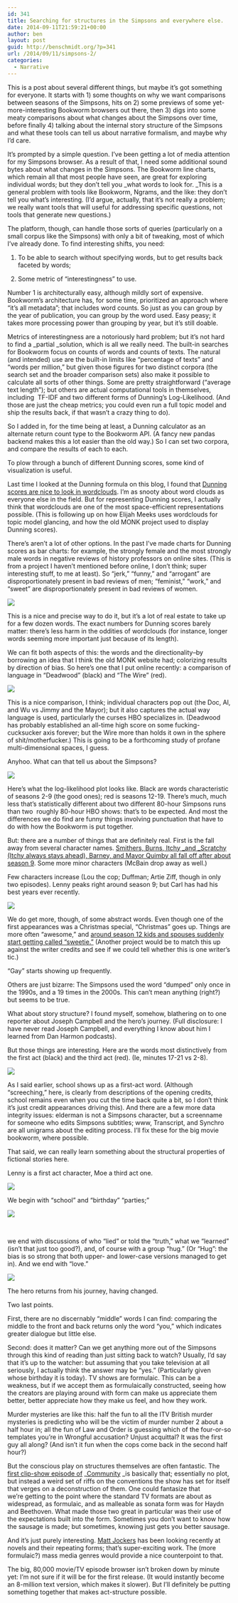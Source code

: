```yaml
---
id: 341
title: Searching for structures in the Simpsons and everywhere else.
date: 2014-09-11T21:59:21+00:00
author: ben
layout: post
guid: http://benschmidt.org/?p=341
url: /2014/09/11/simpsons-2/
categories:
  - Narrative
---
```

This is a post about several different things, but maybe it&#8217;s got something for everyone. It starts with 1) some thoughts on why we want comparisons between seasons of the Simpsons, hits on 2) some previews of some yet-more-interesting Bookworm browsers out there, then 3) digs into some meaty comparisons about what changes about the Simpsons over time, before finally 4) talking about the internal story structure of the Simpsons and what these tools can tell us about narrative formalism, and maybe why I&#8217;d care.

It&#8217;s prompted by a simple question. I&#8217;ve been getting a lot of media attention for my Simpsons browser. As a result of that, I need some additional sound bytes about what changes in the Simpsons. The Bookworm line charts, which remain all that most people have seen, are great for exploring individual words; but they don&#8217;t tell you _what words to look for. _This is a general problem with tools like Bookworm, Ngrams, and the like: they don&#8217;t tell you what&#8217;s interesting. (I&#8217;d argue, actually, that it&#8217;s not really a problem; we really want tools that will useful for addressing specific questions, not tools that generate new questions.)

The platform, though, can handle those sorts of queries (particularly on a small corpus like the Simpsons) with only a bit of tweaking, most of which I&#8217;ve already done. To find interesting shifts, you need:

1) To be able to search without specifying words, but to get results back faceted by words;

2) Some metric of &#8220;interestingness&#8221; to use.

Number 1 is architecturally easy, although mildly sort of expensive. Bookworm&#8217;s architecture has, for some time, prioritized an approach where &#8220;it&#8217;s all metadata&#8221;; that includes word counts. So just as you can group by the year of publication, you can group by the word used. Easy peasy; it takes more processing power than grouping by year, but it&#8217;s still doable.

Metrics of interestingness are a notoriously hard problem; but it&#8217;s not hard to find a _partial _solution, which is all we really need. The built-in searches for Bookworm focus on counts of words and counts of texts. The natural (and intended) use are the built-in limits like &#8220;percentage of texts&#8221; and &#8220;words per million,&#8221; but given those figures for two distinct corpora (the search set and the broader comparison sets) also make it possible to calculate all sorts of other things. Some are pretty straightforward (&#8220;average text length&#8221;); but others are actual computational tools in themselves, including  TF-IDF and two different forms of Dunning&#8217;s Log-Likelihood. (And those are just the cheap metrics; you could even run a full topic model and ship the results back, if that wasn&#8217;t a crazy thing to do).

So I added in, for the time being at least, a Dunning calculator as an alternate return count type to the Bookworm API. (A fancy new pandas backend makes this a lot easier than the old way.) So I can set two corpora, and compare the results of each to each.

To plow through a bunch of different Dunning scores, some kind of visualization is useful.

Last time I looked at the Dunning formula on this blog, I found that [Dunning scores are nice to look in wordclouds](http://sappingattention.blogspot.com/2011/10/dunning-statistics-on-authors.html). I&#8217;m as snooty about word clouds as everyone else in the field. But for representing Dunning scores, I actually think that wordclouds are one of the most space-efficient representations possible. (This is following up on how Elijah Meeks uses wordclouds for topic model glancing, and how the old MONK project used to display Dunning scores).

There&#8217;s aren&#8217;t a lot of other options. In the past I&#8217;ve made charts for Dunning scores as bar charts: for example, the strongly female and the most strongly male words in negative reviews of history professors on online sites. (This is from a project I haven&#8217;t mentioned before online, I don&#8217;t think; super interesting stuff, to me at least). So &#8220;jerk,&#8221; &#8220;funny,&#8221; and &#8220;arrogant&#8221; are disproportionately present in bad reviews of men; &#8220;feminist,&#8221; &#8220;work,&#8221; and &#8220;sweet&#8221; are disproportionately present in bad reviews of women.

![](/wp-content/uploads/2014/09/NegativeHistory.png)

This is a nice and precise way to do it, but it&#8217;s a lot of real estate to take up for a few dozen words. The exact numbers for Dunning scores barely matter: there&#8217;s less harm in the oddities of wordclouds (for instance, longer words seeming more important just because of its length).

We can fit both aspects of this: the words and the directionality&#8211;by borrowing an idea that I think the old MONK website had; colorizing results by direction of bias. So here&#8217;s one that I put online recently: a comparison of language in &#8220;Deadwood&#8221; (black) and &#8220;The Wire&#8221; (red).

![](/wp-content/uploads/2014/09/Deadwood.png)

This is a nice comparison, I think; individual characters pop out (the Doc, Al, and Wu vs Jimmy and the Mayor); but it also captures the actual way language is used, particularly the curses HBO specializes in. (Deadwood has probably established an all-time high score on some fucking-cucksucker axis forever; but the Wire more than holds it own in the sphere of shit/motherfucker.) This is going to be a forthcoming study of profane multi-dimensional spaces, I guess.

Anyhoo. What can that tell us about the Simpsons?

![](/wp-content/uploads/2014/09/Screen-Shot-2014-09-11-at-4.47.06-PM.png)

Here&#8217;s what the log-likelihood plot looks like. Black are words characteristic of seasons 2-9 (the good ones); red is seasons 12-19. There&#8217;s much, much less that&#8217;s statistically different about two different 80-hour Simpsons runs than two  roughly 80-hour HBO shows: that&#8217;s to be expected. And most the differences we do find are funny things involving punctuation that have to do with how the Bookworm is put together.

But: there are a number of things that are definitely real. First is the fall away from several character names. [Smithers, Burns, Itchy _and _Scratchy (Itchy always stays ahead), Barney, and Mayor Quimby all fall off after about season 9](http://benschmidt.org/Simpsons/#?%7B%22words_collation%22%3A%22Case_Insensitive%22%2C%22search_limits%22%3A%5B%7B%22word%22%3A%5B%22Barney%22%5D%2C%22season%22%3A%7B%22%24gte%22%3A2%2C%22%24lte%22%3A25%7D%7D%2C%7B%22word%22%3A%5B%22Itchy%22%5D%2C%22season%22%3A%7B%22%24gte%22%3A2%2C%22%24lte%22%3A25%7D%7D%2C%7B%22word%22%3A%5B%22Scratchy%22%5D%2C%22season%22%3A%7B%22%24gte%22%3A2%2C%22%24lte%22%3A25%7D%7D%2C%7B%22word%22%3A%5B%22Quimby%22%5D%2C%22season%22%3A%7B%22%24gte%22%3A2%2C%22%24lte%22%3A25%7D%7D%2C%7B%22word%22%3A%5B%22Smithers%22%5D%2C%22season%22%3A%7B%22%24gte%22%3A2%2C%22%24lte%22%3A25%7D%7D%5D%7D). Some more minor characters (McBain drop away as well.)

Few characters increase (Lou the cop; Duffman; Artie Ziff, though in only two episodes). Lenny peaks right around season 9; but Carl has had his best years ever recently.

![](/wp-content/uploads/2014/09/Screen-Shot-2014-09-11-at-5.26.00-PM.png)

We do get more, though, of some abstract words. Even though one of the first appearances was a Christmas special, &#8220;Christmas&#8221; goes up. Things are more often &#8220;awesome,&#8221; and [around season 12 kids and spouses suddenly start getting called &#8220;sweetie.&#8221;](http://benschmidt.org/Simpsons/#?%7B%22words_collation%22%3A%22Case_Insensitive%22%2C%22search_limits%22%3A%5B%7B%22word%22%3A%5B%22sweetie%22%5D%2C%22season%22%3A%7B%22%24gte%22%3A2%2C%22%24lte%22%3A25%7D%7D%5D%7D) (Another project would be to match this up against the writer credits and see if we could tell whether this is one writer&#8217;s tic.)

&#8220;Gay&#8221; starts showing up frequently.

Others are just bizarre: The Simpsons used the word &#8220;dumped&#8221; only once in the 1990s, and a 19 times in the 2000s. This can&#8217;t mean anything (right?) but seems to be true.

What about story structure? I found myself, somehow, blathering on to one reporter about Joseph Campbell and the hero&#8217;s journey. (Full disclosure: I have never read Joseph Campbell, and everything I know about him I learned from Dan Harmon podcasts).

But those things are interesting. Here are the words most distinctively from the first act (black) and the third act (red). (Ie, minutes 17-21 vs 2-8).

![](/wp-content/uploads/2014/09/Screen-Shot-2014-09-11-at-5.09.16-PM.png)

As I said earlier, school shows up as a first-act word. (Although &#8220;screeching,&#8221; here, is clearly from descriptions of the opening credits, school remains even when you cut the time back quite a bit, so I don&#8217;t think it&#8217;s just credit appearances driving this). And there are a few more data integrity issues: elderman is not a Simpsons character, but a screenname for someone who edits Simpsons subtitles; www, Transcript, and Synchro are all unigrams about the editing process. I&#8217;ll fix these for the big movie bookworm, where possible.

That said, we can really learn something about the structural properties of fictional stories here.

Lenny is a first act character, Moe a third act one.

![](/wp-content/uploads/2014/09/Screen-Shot-2014-09-11-at-5.55.09-PM.png)

We begin with &#8220;school&#8221; and &#8220;birthday&#8221; &#8220;parties;&#8221;

![](/wp-content/uploads/2014/09/Screen-Shot-2014-09-11-at-5.55.58-PM.png)

&nbsp;

we end with discussions of who &#8220;lied&#8221; or told the &#8220;truth,&#8221; what we &#8220;learned&#8221; (isn&#8217;t that just too good?), and, of course with a group &#8220;hug.&#8221; (Or &#8220;Hug&#8221;: the bias is so strong that both upper- and lower-case versions managed to get in). And we end with &#8220;love.&#8221;

![](/wp-content/uploads/2014/09/Screen-Shot-2014-09-11-at-5.54.12-PM.png)

The hero returns from his journey, having changed.

Two last points.

First, there are no discernably &#8220;middle&#8221; words I can find: comparing the middle to the front and back returns only the word &#8220;you,&#8221; which indicates greater dialogue but little else.

Second: does it matter? Can we get anything more out of the Simpsons through this kind of reading than just sitting back to watch? Usually, I&#8217;d say that it&#8217;s up to the watcher: but assuming that you take television at all seriously, I actually think the answer may be &#8220;yes.&#8221; (Particularly given whose birthday it is today). TV shows are formulaic. This can be a weakness, but if we accept them as formulaically constructed, seeing how the creators are playing around with form can make us appreciate them better, better appreciate how they make us feel, and how they work.

Murder mysteries are like this: half the fun to all the ITV British murder mysteries is predicting who will be the victim of murder number 2 about a half hour in; all the fun of Law and Order is guessing which of the four-or-so templates you&#8217;re in Wrongful accusation? Unjust acquittal? It was the first guy all along? (And isn&#8217;t it fun when the cops come back in the second half hour?)

But the conscious play on structures themselves are often fantastic. The [first clip-show episode of](http://www.avclub.com/tvclub/community-paradigms-of-human-memory-54827) _[Community](http://www.avclub.com/tvclub/community-paradigms-of-human-memory-54827) _is basically that; essentially no plot, but instead a weird set of riffs on the conventions the show has set for itself that verges on a deconstruction of them. One could fantasize that we&#8217;re getting to the point where the standard TV formats are about as widespread, as formulaic, and as malleable as sonata form was for Haydn and Beethoven. What made those two great in particular was their use of the expectations built into the form. Sometimes you don&#8217;t want to know how the sausage is made; but sometimes, knowing just gets you better sausage.

And it&#8217;s just purely interesting. [Matt Jockers](http://www.matthewjockers.net) has been looking recently at novels and their repeating forms; that&#8217;s super-exciting work. The (more formulaic?) mass media genres would provide a nice counterpoint to that.

The big, 80,000 movie/TV episode browser isn&#8217;t broken down by minute yet: I&#8217;m not sure if it will be for the first release. (It would instantly become an 8-million text version, which makes it slower). But I&#8217;ll definitely be putting something together that makes act-structure possible.